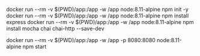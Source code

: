 docker run --rm -v $(PWD)/app:/app -w /app node:8.11-alpine npm init -y 
docker run --rm -v $(PWD)/app:/app -w /app node:8.11-alpine npm install express
docker run --rm -v $(PWD)/app:/app -w /app node:8.11-alpine npm install mocha chai chai-http --save-dev

docker run --rm -v $(PWD)/app:/app -w /app -p 8080:8080 node:8.11-alpine npm start